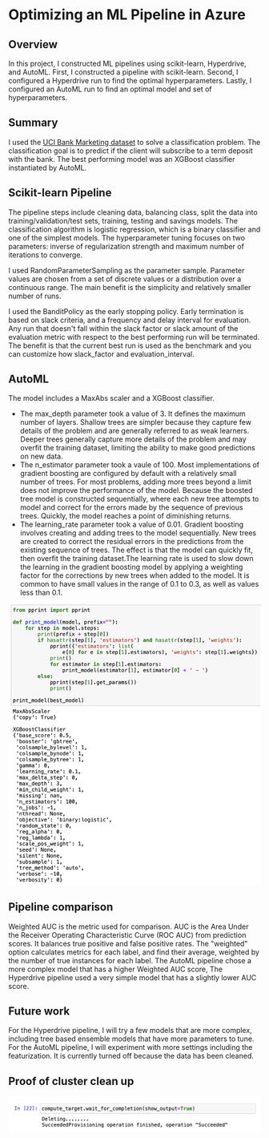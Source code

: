 # Optimizing an ML Pipeline in Azure

## Overview
In this project, I constructed ML pipelines using scikit-learn, Hyperdrive, and AutoML. First, I constructed a pipeline with scikit-learn. Second, I configured a Hyperdrive run to find the optimal hyperparameters. Lastly, I configured an AutoML run to find an optimal model and set of hyperparameters. 

## Summary
I used the [UCI Bank Marketing dataset](https://archive.ics.uci.edu/ml/datasets/bank+marketing) to solve a classification problem. The classification goal is to predict if the client will subscribe to a term deposit with the bank. The best performing model was an XGBoost classifier instantiated by AutoML. 

## Scikit-learn Pipeline
The pipeline steps include cleaning data, balancing class, split the data into training/validation/test sets, training, testing and savings models. The classification algorithm is logistic regression, which is a binary classifier and one of the simplest models. The hyperparameter tuning focuses on two parameters: inverse of regularization strength and maximum number of iterations to converge.

I used RandomParameterSampling as the parameter sample. Parameter values are chosen from a set of discrete values or a distribution over a continuous range. The main benefit is the simplicity and relatively smaller number of runs. 

I used the BanditPolicy as the early stopping policy. Early termination is based on slack criteria, and a frequency and delay interval for evaluation. Any run that doesn't fall within the slack factor or slack amount of the evaluation metric with respect to the best performing run will be terminated. The benefit is that the current best run is used as the benchmark and you can customize how slack_factor and evaluation_interval. 

## AutoML
The model includes a MaxAbs scaler and a XGBoost classifier. 
- The max_depth parameter took a value of 3. It defines the maximum number of layers. Shallow trees are simpler because they capture few details of the problem and are generally referred to as weak learners. Deeper trees generally capture more details of the problem and may overfit the training dataset, limiting the ability to make good predictions on new data. 
- The n_estimator parameter took a vaule of 100. Most implementations of gradient boosting are configured by default with a relatively small number of trees. For most problems, adding more trees beyond a limit does not improve the performance of the model. Because the boosted tree model is constructed sequentially, where each new tree attempts to model and correct for the errors made by the sequence of previous trees. Quickly, the model reaches a point of diminishing returns.
- The learning_rate parameter took a value of 0.01. Gradient boosting involves creating and adding trees to the model sequentially. New trees are created to correct the residual errors in the predictions from the existing sequence of trees.
The effect is that the model can quickly fit, then overfit the training dataset.The learning rate is used to slow down the learning in the gradient boosting model by applying a weighting factor for the corrections by new trees when added to the model. It is common to have small values in the range of 0.1 to 0.3, as well as values less than 0.1.

![](screenshots/best_model.png)

## Pipeline comparison
Weighted AUC is the metric used for comparison. AUC is the  Area Under the Receiver Operating Characteristic Curve (ROC AUC) from prediction scores. It balances true positive and false positive rates. The "weighted" option calculates metrics for each label, and find their average, weighted by the number of true instances for each label. The AutoML pipeline chose a more complex model that has a higher Weighted AUC score, The Hyperdrive pipeline used a very simple model that has a slightly lower AUC score.

## Future work
For the Hyperdrive pipeline, I will try a few models that are more complex, including tree based ensemble models that have more parameters to tune.  For the AutoML pipeline, I will experiment with more settings including the featurization. It is currently turned off because the data has been cleaned. 

## Proof of cluster clean up
![](screenshots/delete.png)
